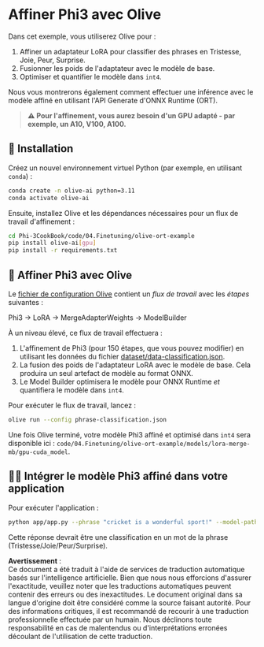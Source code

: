 # Affiner Phi3 avec Olive

Dans cet exemple, vous utiliserez Olive pour :

1. Affiner un adaptateur LoRA pour classifier des phrases en Tristesse, Joie, Peur, Surprise.
1. Fusionner les poids de l'adaptateur avec le modèle de base.
1. Optimiser et quantifier le modèle dans `int4`.

Nous vous montrerons également comment effectuer une inférence avec le modèle affiné en utilisant l'API Generate d'ONNX Runtime (ORT).

> **⚠️ Pour l'affinement, vous aurez besoin d'un GPU adapté - par exemple, un A10, V100, A100.**

## 💾 Installation

Créez un nouvel environnement virtuel Python (par exemple, en utilisant `conda`) :

```bash
conda create -n olive-ai python=3.11
conda activate olive-ai
```

Ensuite, installez Olive et les dépendances nécessaires pour un flux de travail d'affinement :

```bash
cd Phi-3CookBook/code/04.Finetuning/olive-ort-example
pip install olive-ai[gpu]
pip install -r requirements.txt
```

## 🧪 Affiner Phi3 avec Olive
Le [fichier de configuration Olive](../../../../../code/04.Finetuning/olive-ort-example/phrase-classification.json) contient un *flux de travail* avec les *étapes* suivantes :

Phi3 -> LoRA -> MergeAdapterWeights -> ModelBuilder

À un niveau élevé, ce flux de travail effectuera :

1. L'affinement de Phi3 (pour 150 étapes, que vous pouvez modifier) en utilisant les données du fichier [dataset/data-classification.json](../../../../../code/04.Finetuning/olive-ort-example/dataset/dataset-classification.json).
1. La fusion des poids de l'adaptateur LoRA avec le modèle de base. Cela produira un seul artefact de modèle au format ONNX.
1. Le Model Builder optimisera le modèle pour ONNX Runtime *et* quantifiera le modèle dans `int4`.

Pour exécuter le flux de travail, lancez :

```bash
olive run --config phrase-classification.json
```

Une fois Olive terminé, votre modèle Phi3 affiné et optimisé dans `int4` sera disponible ici : `code/04.Finetuning/olive-ort-example/models/lora-merge-mb/gpu-cuda_model`.

## 🧑‍💻 Intégrer le modèle Phi3 affiné dans votre application 

Pour exécuter l'application :

```bash
python app/app.py --phrase "cricket is a wonderful sport!" --model-path models/lora-merge-mb/gpu-cuda_model
```

Cette réponse devrait être une classification en un mot de la phrase (Tristesse/Joie/Peur/Surprise).

**Avertissement** :  
Ce document a été traduit à l'aide de services de traduction automatique basés sur l'intelligence artificielle. Bien que nous nous efforcions d'assurer l'exactitude, veuillez noter que les traductions automatiques peuvent contenir des erreurs ou des inexactitudes. Le document original dans sa langue d'origine doit être considéré comme la source faisant autorité. Pour des informations critiques, il est recommandé de recourir à une traduction professionnelle effectuée par un humain. Nous déclinons toute responsabilité en cas de malentendus ou d'interprétations erronées découlant de l'utilisation de cette traduction.